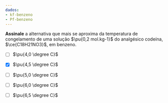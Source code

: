 ```yaml
---
dados:
- kf-benzeno
- Pf-benzeno
---
```


**Assinale** a alternativa que mais se aproxima da temperatura de congelamento de uma solução $\pu{0,2 mol.kg-1}$ do analgésico codeína, $\ce{C18H21NO3}$, em benzeno.

- [ ] $\pu{4,0 \degree C}$
- [x] $\pu{4,5 \degree C}$
- [ ] $\pu{5,0 \degree C}$
- [ ] $\pu{6,0 \degree C}$
- [ ] $\pu{6,5 \degree C}$

